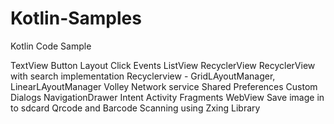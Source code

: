 # Kotlin-Samples
Kotlin Code Sample

TextView
Button 
Layout
Click Events
ListView
RecyclerView
RecyclerView with search implementation
Recyclerview - GridLAyoutManager, LinearLAyoutManager
Volley Network service
Shared Preferences
Custom Dialogs
NavigationDrawer
Intent
Activity
Fragments
WebView
Save image in to sdcard
Qrcode and Barcode Scanning using Zxing Library


